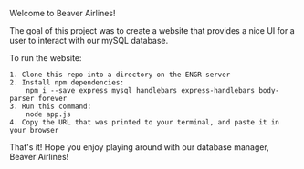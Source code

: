 Welcome to Beaver Airlines!

The goal of this project was to create a website that provides a
nice UI for a user to interact with our mySQL database. 

To run the website:

    1. Clone this repo into a directory on the ENGR server
    2. Install npm dependencies:
        npm i --save express mysql handlebars express-handlebars body-parser forever
    3. Run this command:
        node app.js
    4. Copy the URL that was printed to your terminal, and paste it in your browser

That's it! Hope you enjoy playing around with our database manager, Beaver Airlines!
